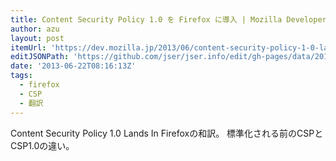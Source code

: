 ```yaml
---
title: Content Security Policy 1.0 を Firefox に導入 | Mozilla Developer Street (modest)
author: azu
layout: post
itemUrl: 'https://dev.mozilla.jp/2013/06/content-security-policy-1-0-lands-in-firefox/'
editJSONPath: 'https://github.com/jser/jser.info/edit/gh-pages/data/2013/06/index.json'
date: '2013-06-22T08:16:13Z'
tags:
  - firefox
  - CSP
  - 翻訳
---
```

Content Security Policy 1.0 Lands In Firefoxの和訳。
標準化される前のCSPとCSP1.0の違い。
